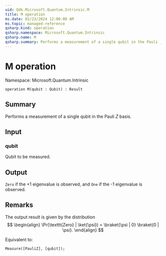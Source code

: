 ```yaml
---
uid: Qdk.Microsoft.Quantum.Intrinsic.M
title: M operation
ms.date: 02/23/2024 12:00:00 AM
ms.topic: managed-reference
qsharp.kind: operation
qsharp.namespace: Microsoft.Quantum.Intrinsic
qsharp.name: M
qsharp.summary: Performs a measurement of a single qubit in the Pauli _Z_ basis.
---
```


# M operation

Namespace: Microsoft.Quantum.Intrinsic

```qsharp
operation M(qubit : Qubit) : Result
```

## Summary
Performs a measurement of a single qubit in the
Pauli _Z_ basis.

## Input
### qubit
Qubit to be measured.

## Output
`Zero` if the +1 eigenvalue is observed, and `One` if
the -1 eigenvalue is observed.

## Remarks
The output result is given by
the distribution
$$
\begin{align}
    \Pr(\texttt{Zero} | \ket{\psi}) =
        \braket{\psi | 0} \braket{0 | \psi}.
\end{align}
$$

Equivalent to:
```qsharp
Measure([PauliZ], [qubit]);
```
